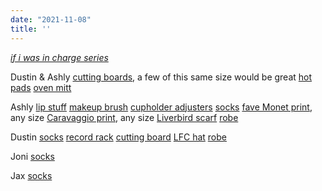 ```yaml
---
date: "2021-11-08"
title: ''
---
```


_[if i was in charge series](https://www.ashlylamarr.me/posts/if-i-was-in-charge/)_

Dustin & Ashly
[cutting boards](https://www.amazon.com/Winco-CBWT-1824-Cutting-Board-2-Inch/dp/B001DI5VCA/), a few of this same size would be great
[hot pads](https://www.etsy.com/listing/683267081/crochet-hot-pads-pot-holders-double?ga_order=most_relevant&ga_search_type=all&ga_view_type=gallery&ga_search_query=hot+pads&ref=sr_gallery-1-6&organic_search_click=1&variation0=1392855899&variation1=1967081441)
[oven mitt](https://www.etsy.com/listing/565119497/linen-oven-mitt-various-colors-linen?ga_order=most_relevant&ga_search_type=all&ga_view_type=gallery&ga_search_query=hot+pads&ref=sc_gallery-1-7&plkey=f83e4764f68502ae9a4ac5438aac7e5baf8457f4%3A565119497&etp=1&variation0=1202706791)



Ashly
[lip stuff](https://iliabeauty.com/products/lip-wrap-hydrating-mask)
[makeup brush](https://iliabeauty.com/products/perfecting-buff-brush)
[cupholder adjusters](https://www.amazon.com/dp/B08DX9BN2P/ref=redir_mobile_desktop?_encoding=UTF8&aaxitk=b778131285a7903fe633bdb692262cd3&hsa_cr_id=6108448620601&pd_rd_plhdr=t&pd_rd_r=eafeae26-d97c-4a5a-b8bb-58aa236856f1&pd_rd_w=69OwR&pd_rd_wg=kumcq&ref_=sbx_be_s_sparkle_mcd_asin_2_img)
[socks](https://www.smartwool.com/shop/womens-hike-classic-edition-full-cushion-solid-crew-socks-socks-sw001648?variationId=590)
[fave Monet print](https://www.art.com/products/p12264709-sa-i1641870/claude-monet-the-road-to-bas-breau-fontainebleau-circa-1865.htm), any size
[Caravaggio print](https://www.art.com/products/p53771678085-sa-i6403132/caravaggio-bacchus.htm?upi=Q1I77Z50&PODConfigID=8880729&sOrigID=35097), any size
[Liverbird scarf](https://www.etsy.com/listing/646074115/liverpool-gift-liverpool-liver-bird?variation0=939847439)
[robe](https://www.nordstrom.com/s/barefoot-dreams-cozychic-ultra-lite-long-robe/5771229?origin=keywordsearch-personalizedsort&breadcrumb=Home%2FAll%20Results&color=022)


Dustin
[socks](https://www.smartwool.com/shop/hike-classic-edition-full-cushion-solid-crew-socks-sw001646?variationId=D11)
[record rack](https://www.etsy.com/listing/735781753/flip-lp-rack-vinyl-record-storage-rack?variation0=1179651772)
[cutting board](https://www.etsy.com/listing/1100079117/villa-acacia-meat-cutting-board-with?)
[LFC hat](https://www.etsy.com/listing/1049846324/the-red-bird-liverpool-retro-minimalist?)
[robe](https://www.nordstrom.com/s/ugg-robinson-robe/4973724?origin=keywordsearch-personalizedsort&breadcrumb=Home%2FAll%20Results&color=021)

Joni
[socks](https://www.smartwool.com/shop/womens-hike-classic-edition-full-cushion-solid-crew-socks-socks-sw001648?variationId=J23)

Jax
[socks](https://www.smartwool.com/shop/hike-classic-edition-full-cushion-solid-crew-socks-sw001646?variationId=207)